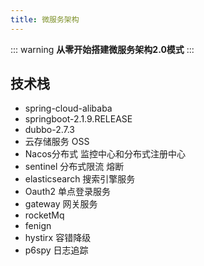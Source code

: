 ```yaml
---
title: 微服务架构
---
```


::: warning
**从零开始搭建微服务架构2.0模式**
:::
## 技术栈 
* spring-cloud-alibaba
* springboot-2.1.9.RELEASE
* dubbo-2.7.3
* 云存储服务 OSS
* Nacos分布式 监控中心和分布式注册中心
* sentinel 分布式限流 熔断
* elasticsearch 搜索引擎服务
* Oauth2 单点登录服务
* gateway 网关服务
* rocketMq
* fenign 
* hystirx 容错降级
* p6spy 日志追踪


